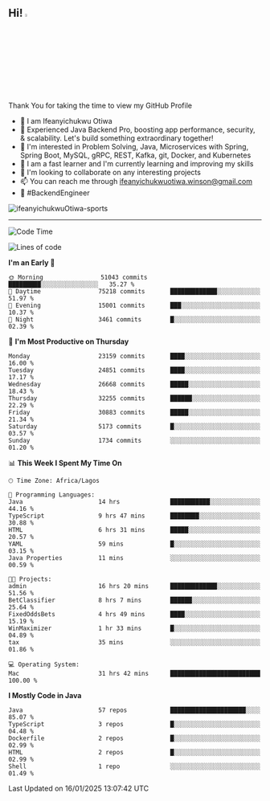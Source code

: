 <!-- BLOG-POST-LIST:START --><!-- BLOG-POST-LIST:END -->

## Hi! <img src="https://media.giphy.com/media/hvRJCLFzcasrR4ia7z/giphy.gif" width="4%"> 

Thank You for taking the time to view my GitHub Profile

- 👋 I am Ifeanyichukwu Otiwa
- 🚀 Experienced Java Backend Pro, boosting app performance, security, & scalability. Let's build something extraordinary together!
- 👀 I'm interested in Problem Solving, Java, Microservices with Spring, Spring Boot, MySQL, gRPC, REST, Kafka, git, Docker, and Kubernetes
- 🌱 I am a fast learner and I'm currently learning and improving my skills
- 💞️ I'm looking to collaborate on any interesting projects
- 📫 You can reach me through ifeanyichukwuotiwa.winson@gmail.com
- 🚀 #BackendEngineer

<p align="left" marginTop="10px"> <img src="https://komarev.com/ghpvc/?username=ifeanyichukwuOtiwa-sports&label=Profile%20views&color=0e75b6&style=for-the-badge" alt="ifeanyichukwuOtiwa-sports" /> </p>

***

<!--START_SECTION:waka-->
![Code Time](http://img.shields.io/badge/Code%20Time-3%2C338%20hrs%2015%20mins-blue)

![Lines of code](https://img.shields.io/badge/From%20Hello%20World%20I%27ve%20Written-36.5%20million%20lines%20of%20code-blue)

**I'm an Early 🐤** 

```text
🌞 Morning                51043 commits       █████████░░░░░░░░░░░░░░░░   35.27 % 
🌆 Daytime                75218 commits       █████████████░░░░░░░░░░░░   51.97 % 
🌃 Evening                15001 commits       ███░░░░░░░░░░░░░░░░░░░░░░   10.37 % 
🌙 Night                  3461 commits        █░░░░░░░░░░░░░░░░░░░░░░░░   02.39 % 
```
📅 **I'm Most Productive on Thursday** 

```text
Monday                   23159 commits       ████░░░░░░░░░░░░░░░░░░░░░   16.00 % 
Tuesday                  24851 commits       ████░░░░░░░░░░░░░░░░░░░░░   17.17 % 
Wednesday                26668 commits       █████░░░░░░░░░░░░░░░░░░░░   18.43 % 
Thursday                 32255 commits       ██████░░░░░░░░░░░░░░░░░░░   22.29 % 
Friday                   30883 commits       █████░░░░░░░░░░░░░░░░░░░░   21.34 % 
Saturday                 5173 commits        █░░░░░░░░░░░░░░░░░░░░░░░░   03.57 % 
Sunday                   1734 commits        ░░░░░░░░░░░░░░░░░░░░░░░░░   01.20 % 
```


📊 **This Week I Spent My Time On** 

```text
🕑︎ Time Zone: Africa/Lagos

💬 Programming Languages: 
Java                     14 hrs              ███████████░░░░░░░░░░░░░░   44.16 % 
TypeScript               9 hrs 47 mins       ████████░░░░░░░░░░░░░░░░░   30.88 % 
HTML                     6 hrs 31 mins       █████░░░░░░░░░░░░░░░░░░░░   20.57 % 
YAML                     59 mins             █░░░░░░░░░░░░░░░░░░░░░░░░   03.15 % 
Java Properties          11 mins             ░░░░░░░░░░░░░░░░░░░░░░░░░   00.59 % 

🐱‍💻 Projects: 
admin                    16 hrs 20 mins      █████████████░░░░░░░░░░░░   51.56 % 
BetClassifier            8 hrs 7 mins        ██████░░░░░░░░░░░░░░░░░░░   25.64 % 
FixedOddsBets            4 hrs 49 mins       ████░░░░░░░░░░░░░░░░░░░░░   15.19 % 
WinMaximizer             1 hr 33 mins        █░░░░░░░░░░░░░░░░░░░░░░░░   04.89 % 
tax                      35 mins             ░░░░░░░░░░░░░░░░░░░░░░░░░   01.86 % 

💻 Operating System: 
Mac                      31 hrs 42 mins      █████████████████████████   100.00 % 
```

**I Mostly Code in Java** 

```text
Java                     57 repos            █████████████████████░░░░   85.07 % 
TypeScript               3 repos             █░░░░░░░░░░░░░░░░░░░░░░░░   04.48 % 
Dockerfile               2 repos             █░░░░░░░░░░░░░░░░░░░░░░░░   02.99 % 
HTML                     2 repos             █░░░░░░░░░░░░░░░░░░░░░░░░   02.99 % 
Shell                    1 repo              ░░░░░░░░░░░░░░░░░░░░░░░░░   01.49 % 
```




 Last Updated on 16/01/2025 13:07:42 UTC
<!--END_SECTION:waka-->

<!--
<p align="center">
![trophy](https://github-profile-trophy.vercel.app/?username=ifeanyichukwuOtiwa-sports&theme=onedark) (https://github.com/ryo-ma/github-profile-trophy)
</p>
-->

<!---
ifeanyi-otiwa/ifeanyi-otiwa is a ✨ special ✨ repository because its `README.md` (this file) appears on your GitHub profile.
You can click the Preview link to take a look at your changes.
--->
